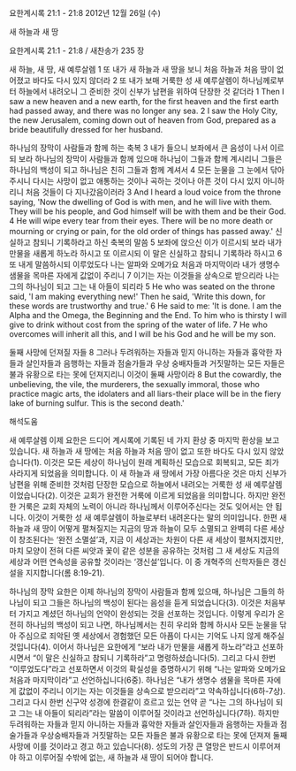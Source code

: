 요한계시록 21:1 - 21:8 
2012년 12월 26일 (수)

새 하늘과 새 땅



요한계시록 21:1 - 21:8 / 새찬송가 235 장


새 하늘, 새 땅, 새 예루살렘 
1 또 내가 새 하늘과 새 땅을 보니 처음 하늘과 처음 땅이 없어졌고 바다도 다시 있지 않더라 2 또 내가 보매 거룩한 성 새 예루살렘이 하나님께로부터 하늘에서 내려오니 그 준비한 것이 신부가 남편을 위하여 단장한 것 같더라
1 Then I saw a new heaven and a new earth, for the first heaven and the first earth had passed away, and there was no longer any sea. 2 I saw the Holy City, the new Jerusalem, coming down out of heaven from God, prepared as a bride beautifully dressed for her husband.

하나님의 장막이 사람들과 함께 하는 축복
3 내가 들으니 보좌에서 큰 음성이 나서 이르되 보라 하나님의 장막이 사람들과 함께 있으매 하나님이 그들과 함께 계시리니 그들은 하나님의 백성이 되고 하나님은 친히 그들과 함께 계셔서 4 모든 눈물을 그 눈에서 닦아 주시니 다시는 사망이 없고 애통하는 것이나 곡하는 것이나 아픈 것이 다시 있지 아니하리니 처음 것들이 다 지나갔음이러라
3 And I heard a loud voice from the throne saying, 'Now the dwelling of God is with men, and he will live with them. They will be his people, and God himself will be with them and be their God. 4 He will wipe every tear from their eyes. There will be no more death or mourning or crying or pain, for the old order of things has passed away.'
신실하고 참되니 기록하라고 하신 축복의 말씀 
5 보좌에 앉으신 이가 이르시되 보라 내가 만물을 새롭게 하노라 하시고 또 이르시되 이 말은 신실하고 참되니 기록하라 하시고 6 또 내게 말씀하시되 이루었도다 나는 알파와 오메가요 처음과 마지막이라 내가 생명수 샘물을 목마른 자에게 값없이 주리니 7 이기는 자는 이것들을 상속으로 받으리라 나는 그의 하나님이 되고 그는 내 아들이 되리라
5 He who was seated on the throne said, 'I am making everything new!' Then he said, 'Write this down, for these words are trustworthy and true.' 6 He said to me: 'It is done. I am the Alpha and the Omega, the Beginning and the End. To him who is thirsty I will give to drink without cost from the spring of the water of life. 7 He who overcomes will inherit all this, and I will be his God and he will be my son.

둘째 사망에 던져질 자들
8 그러나 두려워하는 자들과 믿지 아니하는 자들과 흉악한 자들과 살인자들과 음행하는 자들과 점술가들과 우상 숭배자들과 거짓말하는 모든 자들은 불과 유황으로 타는 못에 던져지리니 이것이 둘째 사망이라
8 But the cowardly, the unbelieving, the vile, the murderers, the sexually immoral, those who practice magic arts, the idolaters and all liars-their place will be in the fiery lake of burning sulfur. This is the second death.'

해석도움





새 예루살렘
이제 요한은 드디어 계시록에 기록된 네 가지 환상 중 마지막 환상을 보고 있습니다. 새 하늘과 새 땅에는 처음 하늘과 처음 땅이 없고 또한 바다도 다시 있지 않았습니다(1). 이것은 모든 세상이 하나님이 원래 계획하신 모습으로 회복되고, 모든 죄가 사라지게 되었음을 의미합니다. 이 새 하늘과 새 땅에서 가장 아름다운 것은 마치 신부가 남편을 위해 준비한 것처럼 단장한 모습으로 하늘에서 내려오는 거룩한 성 새 예루살렘이었습니다(2). 이것은 교회가 완전한 거룩에 이르게 되었음을 의미합니다. 하지만 완전한 거룩은 교회 자체의 노력이 아니라 하나님께서 이루어주신다는 것도 잊어서는 안 됩니다. 이것이 거룩한 성 새 예루살렘이 하늘로부터 내려온다는 말의 의미입니다. 한편 새 하늘과 새 땅이 어떻게 펼쳐질지는 지금의 땅과 하늘이 모두 소멸되고 완벽히 다른 세상이 창조된다는 ‘완전 소멸설’과, 지금 이 세상과는 차원이 다른 새 세상이 펼쳐지겠지만, 마치 모양이 전혀 다른 씨앗과 꽃이 같은 성분을 공유하는 것처럼 그 새 세상도 지금의 세상과 어떤 연속성을 공유할 것이라는 ‘갱신설’입니다. 이 중 개혁주의 신학자들은 갱신설을 지지합니다(롬 8:19-21). 

하나님의 장막
요한은 이제 하나님의 장막이 사람들과 함께 있으매, 하나님은 그들의 하나님이 되고 그들은 하나님의 백성이 된다는 음성을 듣게 되었습니다(3). 이것은 처음부터 가지고 계셨던 하나님의 언약이 완성되는 것을 선포하는 것입니다. 이렇게 우리가 온전히 하나님의 백성이 되고 나면, 하나님께서는 친히 우리와 함께 하시사 모든 눈물을 닦아 주심으로 죄악된 옛 세상에서 경험했던 모든 아픔이 다시는 기억도 나지 않게 해주실 것입니다(4). 이어서 하나님은 요한에게 “보라 내가 만물을 새롭게 하노라”라고 선포하시면서 “이 말은 신실하고 참되니 기록하라”고 명령하셨습니다(5). 그리고 다시 한번 “이루었도다”라고 선포하면서 이것의 확실성을 증명하시기 위해 “나는 알파와 오메가요 처음과 마지막이라”고 선언하십니다(6중). 하나님은 “내가 생명수 샘물을 목마른 자에게 값없이 주리니 이기는 자는 이것들을 상속으로 받으리라”고 약속하십니다(6하-7상). 그리고 다시 한번 신구약 성경에 한결같이 흐르고 있는 언약 곧 “나는 그의 하나님이 되고 그는 내 아들이 되리라”라는 말씀이 이루어질 것이라고 선언하십니다(7하). 하지만 두려워하는 자들과 믿지 아니하는 자들과 흉악한 자들과 살인자들과 음행하는 자들과 점술가들과 우상숭배자들과 거짓말하는 모든 자들은 불과 유황으로 타는 못에 던져져 둘째 사망에 이를 것이라고 경고 하고 있습니다(8). 성도의 가장 큰 열망은 반드시 이루어져야 하고 이루어질 수밖에 없는, 새 하늘과 새 땅이 되어야 합니다.